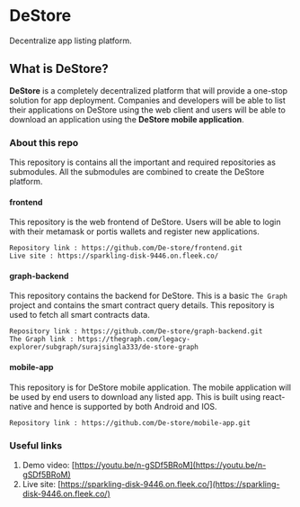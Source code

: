 ﻿# DeStore

Decentralize app listing platform.

## What is DeStore?
**DeStore** is a completely decentralized platform that will provide a one-stop solution for app deployment. Companies and developers will be able to list their applications on DeStore using the web client and users will be able to download an application using the **DeStore mobile application**. 

### About this repo

This repository is contains all the important and required repositories as submodules. All the submodules are combined to create the DeStore platform. 

#### frontend

This repository is the web frontend of DeStore. Users will be able to login with their metamask or portis wallets and register new applications. 

```
Repository link : https://github.com/De-store/frontend.git
Live site : https://sparkling-disk-9446.on.fleek.co/
```

#### graph-backend

This repository contains the backend for DeStore. This is a basic `The Graph` project and contains the smart contract query details. This repository is used to fetch all smart contracts data.

```
Repository link : https://github.com/De-store/graph-backend.git
The Graph link : https://thegraph.com/legacy-explorer/subgraph/surajsingla333/de-store-graph
```

#### mobile-app

This repository is for DeStore mobile application. The mobile application will be used by end users to download any listed app. This is built using react-native and hence is supported by both Android and IOS.

```
Repository link : https://github.com/De-store/mobile-app.git
```

### Useful links

1. Demo video: [https://youtu.be/n-gSDf5BRoM](https://youtu.be/n-gSDf5BRoM)
2. Live site: [https://sparkling-disk-9446.on.fleek.co/](https://sparkling-disk-9446.on.fleek.co/)
